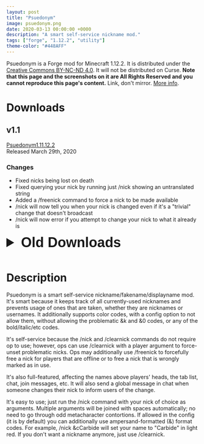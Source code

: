 ```yaml
---
layout: post
title: "Psuedonym"
image: psuedonym.png
date: 2020-03-13 00:00:00 +0000
description: "A smart self-service nickname mod."
tags: ["forge", "1.12.2", "utility"]
theme-color: "#448AFF"
---
```


Psuedonym is a Forge mod for Minecraft 1.12.2. It is distributed under the
[Creative Commons BY-NC-ND 4.0](https://creativecommons.org/licenses/by-nc-nd/4.0/).
It will not be distributed on Curse. **Note that this page and the screenshots
on it are All Rights Reserved and you cannot reproduce this page's content.**
Link, don't mirror. <a href="{{site.baseurl}}/license">More info</a>.

# Downloads

## v1.1
<a href="{{site.baseurl}}/dl/Psuedonym-1.1.jar" title="Download Psuedonym v1.1 for Forge on Minecraft 1.12.2" class="download forge"><span class="title">Psuedonym</span><span class="version">1.1</span><span class="mcversion">1.12.2</span></a>  
Released <span class="time" data-timestamp="1585504800">March 29th, 2020</span>

### Changes
- Fixed nicks being lost on death
- Fixed querying your nick by running just /nick showing an untranslated string
- Added a /freenick command to force a nick to be made available
- /nick will now tell you when your nick is changed even if it's a "trivial" change that doesn't broadcast
- /nick will now error if you attempt to change your nick to what it already is

<details markdown="1">
<summary style="font-family:'Livvic',sans-serif;font-size:36px;font-weight:bold;margin-bottom:15px">Old Downloads</summary>
## v1.0
<a href="{{site.baseurl}}/dl/Psuedonym-1.0.jar" title="Download Psuedonym Beta v1.0 for Forge on Minecraft 1.12.2" class="download forge beta"><span class="title">Psuedonym</span><span class="version">1.0</span><span class="mcversion">1.12.2</span></a>  
Released <span class="time" data-timestamp="1584122400">March 13th, 2020</span>

### New Features
- Initial release
</details>

# Description
Psuedonym is a smart self-service nickname/fakename/displayname mod. It's smart
because it keeps track of all currently-used nicknames and prevents usage of
ones that are taken, whether they are nicknames or usernames. It additionally
supports color codes, with a config option to not allow them, without allowing
the problematic &k and &0 codes, or any of the bold/italic/etc codes.

It's self-service because the /nick and /clearnick commands do not require op
to use; however, ops can use /clearnick with a player argument to force-unset
problematic nicks. Ops may additionally use /freenick to forcefully free a nick
for players that are offline or to free a nick that is wrongly marked as in
use.

It's also full-featured, affecting the names above players' heads, the tab list,
chat, join messages, etc. It will also send a global message in chat when
someone changes their nick to inform users of the change.

It's easy to use; just run the /nick command with your nick of choice as
arguments. Multiple arguments will be joined with spaces automatically; no need
to go through odd metacharacter contortions. If allowed in the config (it is by
default) you can additionally use ampersand-formatted (&) format codes. For
example, /nick &cCarbide will set your name to "Carbide" in light red. If you
don't want a nickname anymore, just use /clearnick.

